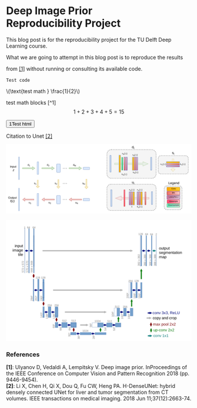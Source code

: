 # Deep Image Prior <br> Reproducibility Project

This blog post is for the reproducibility project for the TU Delft Deep Learning course.

 What we are going to attempt in this blog post is to reproduce the results 

 from [[1]](#citation-1) without running or consulting its available code.



```
Test code
```

\\(\text{test math } \frac{1}{2}\\)

test math blocks [^1]
$$
1 + 2 + 3 + 4 + 5 = 15
$$

<button>1Test html</button>

Citation to Unet [[2]](#citation-2)

![](./images/network_structure.png)

![](./images/unet.png)

### References

<div id="citation-1"><strong>[1]</strong>: Ulyanov D, Vedaldi A, Lempitsky V. Deep image prior. InProceedings of  the IEEE Conference on Computer Vision and Pattern Recognition 2018 (pp. 9446-9454).</div>

<div id="citation-2"><strong>[2]</strong>: Li X, Chen H, Qi X, Dou Q, Fu CW, Heng PA. H-DenseUNet: hybrid densely connected UNet for liver and tumor segmentation from CT volumes. IEEE transactions on medical imaging. 2018 Jun 11;37(12):2663-74.</div>